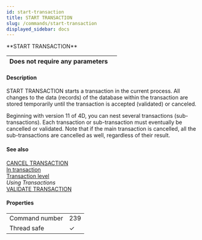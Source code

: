 ```yaml
---
id: start-transaction
title: START TRANSACTION
slug: /commands/start-transaction
displayed_sidebar: docs
---
```


<!--REF #_command_.START TRANSACTION.Syntax-->**START TRANSACTION**<!-- END REF-->
<!--REF #_command_.START TRANSACTION.Params-->
| Does not require any parameters |  |
| --- | --- |

<!-- END REF-->

#### Description 

<!--REF #_command_.START TRANSACTION.Summary-->START TRANSACTION starts a transaction in the current process.<!-- END REF--> All changes to the data (records) of the database within the transaction are stored temporarily until the transaction is accepted (validated) or canceled.

Beginning with version 11 of 4D, you can nest several transactions (sub-transactions). Each transaction or sub-transaction must eventually be cancelled or validated. Note that if the main transaction is cancelled, all the sub-transactions are cancelled as well, regardless of their result.

#### See also 

[CANCEL TRANSACTION](cancel-transaction.md)  
[In transaction](in-transaction.md)  
[Transaction level](transaction-level.md)  
*Using Transactions*  
[VALIDATE TRANSACTION](validate-transaction.md)  

#### Properties

|  |  |
| --- | --- |
| Command number | 239 |
| Thread safe | &check; |


